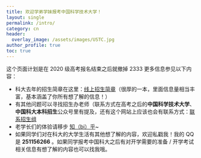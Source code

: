 ```yaml
---
title: 欢迎学弟学妹报考中国科学技术大学！
layout: single
permalink: /intro/
category: cn
header:
  overlay_image: /assets/images/USTC.jpg
author_profile: true
toc: true
---
```




这个页面计划是在 2020 级高考报名结束之后就撤掉 2333 更多信息参见以下内容：

* 科大去年的招生简章在这里：[线上招生简章](http://admission.ustc.edu.cn/zsjz/index.html#p=1)（很厚的一本，里面信息量相当丰富，基本涵盖了你所有想了解的信息！）
* 有其他问题可以寻找招生办老师（联系方式在高考之后的**中国科学技术大学**、**中国科大本科招生**公众号里有提及，还有这个网站上应该也会有联系方式：[联系招生组](https://zsb.ustc.edu.cn/12995/list.htm)
* 老学长们的体验请移步 [知（bi）乎](https://www.zhihu.com/question/24370236)~
* 如果同学们对在科大的大学生活有其他想了解的内容，欢迎私戳我！我的 QQ 是 **251156266** 。如果同学报考中国科大之后有对开学需要的准备 / 开学考试相关信息有想了解的内容也可以找我哦。













